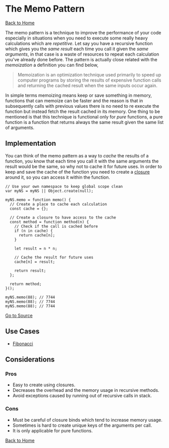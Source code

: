 # The Memo Pattern #

[Back to Home](../../../)

The memo pattern is a technique to improve the performance of your code especially in situations when you need to execute some really heavy calculations which are *repetitive*. Let say you have a recursive function which gives you the *same result* each time you call it given the *same arguments*, in that case is a waste of resources to repeat each calculation you've already done before. The pattern is actually close related with the *memoization* a definition you can find below,

>Memoization is an optimization technique used primarily to speed up computer programs by storing the results of expensive function calls and returning the cached result when the same inputs occur again.

In simple terms memoizing means keep or save something in memory, functions that can memoize can be faster and the reason is that in subsequently calls with previous values there is no need to re execute the function but instead fetch the result cached in its memory. One thing to be mentioned is that this technique is functional only for *pure* functions, a pure function is a function that returns always the same result given the same list of arguments.

## Implementation ##

You can think of the memo pattern as a way to *cache* the results of a function, you know that each time you call it with the same arguments the result would be the same, so why not to cache it for future uses. In order to keep and save the cache of the function you need to create a [closure](../closure/) around it, so you can access it within the function.

```
// Use your own namespace to keep global scope clean
var myNS = myNS || Object.create(null);

myNS.memo = function memo() {
  // Create a place to cache each calculation
  const cache = {};

  // Create a closure to have access to the cache
  const method = function method(n) {
    // Check if the call is cached before
    if (n in cache) {
      return cache[n];
    }

    let result = n * n;

    // Cache the result for future uses
    cache[n] = result;

    return result;
  };

  return method;
}();

myNS.memo(88); // 7744
myNS.memo(88); // 7744
myNS.memo(88); // 7744
```

[Go to Source](index.js)

## Use Cases ##
* [Fibonacci](fibonacci.js)

## Considerations ##

### Pros ###
* Easy to create using closures.
* Decreases the overhead and the memory usage in recursive methods.
* Avoid exceptions caused by running out of recursive calls in stack.

### Cons ###
* Must be careful of closure binds which tend to increase memory usage.
* Sometimes is hard to create unique keys of the arguments per call.
* It is only applicable for pure functions.

[Back to Home](../../../)
